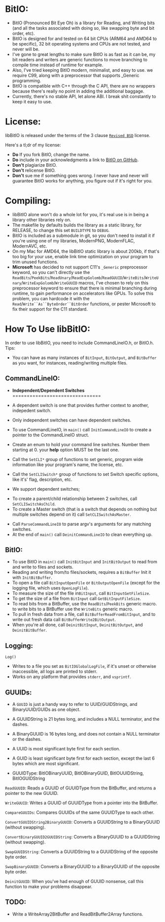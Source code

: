 **BitIO:**
========
* BitIO (Pronounced Bit Eye Oh) is a library for Reading, and Writing bits (and all the tasks associated with doing so, like swapping byte and bit order, etc).
* BitIO is designed for and tested on 64 bit CPUs (ARM64 and AMD64 to be specific), 32 bit operating systems and CPUs are not tested, and never will be.
* I've gone to great lengths to make sure BitIO is as fast as it can be, my bit readers and writers are generic functions to move branching to compile time instead of runtime for example.
* Also, I've tried keeping BitIO modern, minimalist, and easy to use. we require C99, along with a preprocessor that supports _Generic programming.
* BitIO is compatible with C++ through the C API, there are no wrappers because there's really no point in adding the additional baggage.
* Currently, there's no stable API, let alone ABI. I break shit constantly to keep it easy to use.

License:
=======
libBitIO is released under the terms of the 3 clause [`Revised BSD`](https://tldrlegal.com/license/bsd-3-clause-license-%28revised%29) license.

Here's a tl;dr of my license:

* **Do** If you fork BitIO, change the name.
* **Do** include in your acknowledgments a link to [BitIO on GitHub](https://www.github.com/MarcusJohnson91/FoundationIO).
* **Don't** plagiarize BitIO.
* **Don't** relicense BitIO.
* **Don't** sue me if something goes wrong. I never have and never will guarantee BitIO works for anything, you figure out if it's right for you.

Compiling:
=========
* libBitIO alone won't do a whole lot for you, it's real use is in being a library other libraries rely on.
* The makefile by defaults builds the library as a static library, for RELEASE, to change this set `BUILDTYPE` to `DEBUG`.
* BitIO is included as a submodule in git, so you don't need to install it if you're using one of my libraries, ModernPNG, ModernFLAC, ModernAVC, etc.
* On my Mac for AMD64, the libBitIO static library is about 200kb, if that's too big for your use, enable link time optimization on your program to trim unused functions.
*  **Microsoft** has decided to not support C11's `_Generic` preprocessor keyword, so you can't directly use the `ReadBits`/`PeekBits`/`ReadUnary`/`ReadExpGolomb`/`ReadGUUID`/`WriteBits`/`WriteUnary`/`WriteExpGolomb`/`WriteGUUID` macros, I've chosen to rely on this preprocessor keyword to ensure that there is minimal branching during runtime, to gain performance on accelerators like GPUs.
To solve this problem, you can hardcode it with the `Read`/`Write``As``ByteOrder``BitOrder` functions, or pester Microsoft to fix their support for the C11 standard.

How To Use libBitIO:
===================
In order to use libBitIO, you need to include CommandLineIO.h, or BitIO.h.
Tips:

* You can have as many instances of `BitInput`, `BitOutput`, and `BitBuffer` as you want, for instances, reading/writing multiple files.

CommandLineIO:
-------------
* **Independent/Dependent Switches**
===============================
* A dependent switch is one that provides further context to another, indepedent switch.
* Only independent switches can have dependent switches.

* To use CommandLineIO, in `main()` call `InitCommandLineIO` to create a pointer to the CommandLineIO struct.
* Create an enum to hold your command line switches. Number them starting at 0. your **help** option MUST be the last one.
* Call the `SetCLI*` group of functions to set generic, program wide information like your program's name, the license, etc.
* Call the `SetCLISwitch*` group of functions to set Switch specific options, like it's' flag, description, etc.
* We support dependent switches;
- To create a parent/child relationship between 2 switches, call `SetCLISwitchAsChild`.
- To create a Master switch (that is a switch that depends on nothing but multiple switches depend on it) call `SetCLISwitchAsMaster`.
* Call `ParseCommandLineIO` to parse argv's arguments for any matching switches.
* At the end of `main()` call `DeinitCommandLineIO` to clean everything up.

BitIO:
-----
* To use BitIO in `main()` call `InitBitInput` and `InitBitOutput` to read from and write to files and sockets.
* Reading and writing from/to files/sockets, requires a `BitBuffer` Init it with `InitBitBuffer`.
* To open a file call `BitInputOpenFile` or `BitOutputOpenFile` (except for the logging file, which uses `OpenLogFile`).
* To measure the size of the file in`BitInput`, call `BitInputGetFileSize`.
* To get the size of a file from `BitInput` call `GetBitInputFileSize`.
* To read bits from a BitBuffer, use the `ReadBits`/`PeekBits` generic macro. to write bits to a BitBuffer use the `WriteBits` generic macro.
* To pull in fresh data from a file, call `BitBufferReadFromBitInput`, and to write out fresh data call `BitBufferWrite2BitOutput`.
* When you're all done, call `DeinitBitInput`, `DeinitBitOutput`, and `DeinitBitBuffer`.


Logging:
-------
`Log()`

* Writes to a file you set as `BitIOGlobalLogFile`, if it's unset or otherwise inaccessible, all logs are printed to stderr.
* Works on any platform that provides `stderr`, and `vsprintf`.

GUUIDs:
----------
* A `GUUID` is just a handy way to refer to UUID/GUIDStrings, and BinaryUUID/GUIDs as one object.
* A GUUIDString is 21 bytes long, and includes a NULL terminator,  and the dashes.
* A BinaryGUUID is 16 bytes long, and does not contain a NULL terminator or the dashes.
* A UUID is most significant byte first for each section.
* A GUID is least significant byte first for each section, except the last 6 bytes which are most significant.

* GUUIDType: BitIOBinaryUUID, BitIOBinaryGUID, BitIOUUIDString, BitIOGUIDString

`ReadGUUID`:  Reads a GUUID of GUUIDType from the BitBuffer, and returns a pointer to the new GUUID.

`WriteGUUID`: Writes a GUUID of GUUIDType from a pointer into the BitBuffer.

`CompareGUUIDs`: Compares GUUIDs of the same GUUIDType to each other.

`ConvertGUUIDString2BinaryGUUID`: Converts a GUUIDString to a BinaryGUUID (without swapping).

`ConvertBinaryGUUID2GUUIDString`: Converts a BinaryGUUID to a GUUIDString (without swapping).

`SwapGUUIDString`: Converts a GUUIDString to a GUUIDString of the opposite byte order.

`SwapBinaryGUUID`: Converts a BinaryGUUID to a BinaryGUUID of the opposite byte order.

`DeinitGUUID`: When you've had enough of GUUID nonsense, call this function to make your problems disappear.

TODO:
-----
* Write a WriteArray2BitBuffer and ReadBitBuffer2Array functions.

